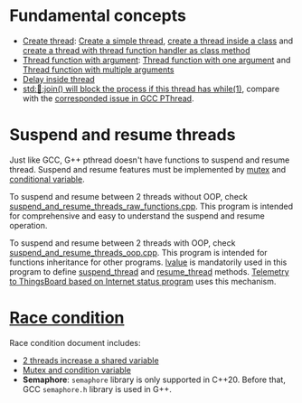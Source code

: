 # Fundamental concepts

* [Create thread](Documents/Create%20thread.md): [Create a simple thread](Documents/Create%20thread.md#create-a-simple-thread), [create a thread inside a class](Documents/Create%20thread.md#create-a-thread-inside-a-class) and [create a thread with thread function handler as class method](Documents/Create%20thread.md#create-a-thread-with-thread-function-handler-as-class-method)
* [Thread function with argument](Documents/Fundamental%20concepts.md#thread-function-with-argument): [Thread function with one argument](Documents/Fundamental%20concepts.md#thread-function-with-multiple-arguments) and [Thread function with multiple arguments](Documents/Fundamental%20concepts.md#thread-function-with-multiple-arguments)
* [Delay inside thread](Documents/Thread%20creation.md#delay-inside-thread)
* [std::thread::join() will block the process if this thread has while(1)](Documents/Fundamental%20concepts.md#stdthreadjoin-will-block-the-process-if-this-thread-has-while1), compare with the [corresponded issue in GCC PThread](https://github.com/TranPhucVinh/C/tree/master/Physical%20layer/Thread#thread-is-blocked-by-while1).

# Suspend and resume threads

Just like GCC, G++ pthread doesn't have functions to suspend and resume thread. Suspend and resume features must be implemented by [mutex](Race%20condition.md#stdmutex) and [conditional variable](Condition%20variable.md).

To suspend and resume between 2 threads without OOP, check [suspend_and_resume_threads_raw_functions.cpp](src/suspend_and_resume_threads_raw_functions.cpp). This program is intended for comprehensive and easy to understand the suspend and resume operation.

To suspend and resume between 2 threads with OOP, check [suspend_and_resume_threads_oop.cpp](suspend_and_resume_threads_oop.cpp). This program is intended for functions inheritance for other programs. [lvalue](../Memory/lvalue.md) is mandatorily used in this program to define [suspend_thread](suspend_and_resume_threads_oop.cpp#L23) and [resume_thread](suspend_and_resume_threads_oop.cpp#L18) methods. [Telemetry to ThingsBoard based on Internet status program](../../Application%20layer/thingsboard_telemetry_suspend_resume_by_internet_status.cpp) uses this mechanism.

# [Race condition](Documents/Race%20condition.md)
Race condition document includes: 
* [2 threads increase a shared variable](Race%20condition.md#2-threads-increase-a-shared-variable)
* [Mutex and condition variable](Documents/Mutex.md)
* **Semaphore**: ``semaphore`` library is only supported in C++20. Before that, GCC ``semaphore.h`` library is used in G++.
